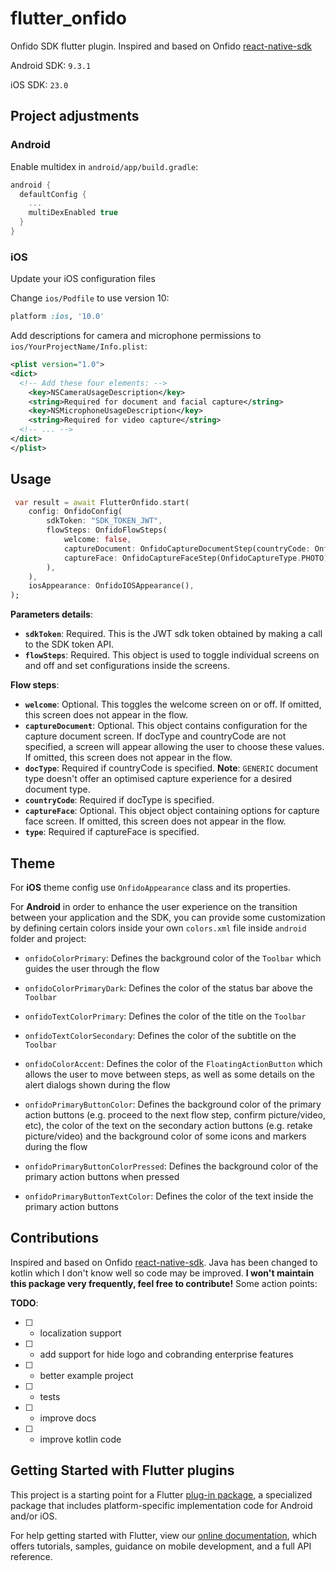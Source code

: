 # flutter_onfido

Onfido SDK flutter plugin.
Inspired and based on Onfido [react-native-sdk](https://github.com/onfido/react-native-sdk)

Android SDK: `9.3.1`

iOS SDK: `23.0`

## Project adjustments

### Android

Enable multidex in `android/app/build.gradle`:

```gradle
android {
  defaultConfig {
    ...
    multiDexEnabled true
  }
}
```

### iOS

Update your iOS configuration files

Change `ios/Podfile` to use version 10:

```ruby
platform :ios, '10.0'
```

Add descriptions for camera and microphone permissions to `ios/YourProjectName/Info.plist`:

```xml
<plist version="1.0">
<dict>
  <!-- Add these four elements: -->
    <key>NSCameraUsageDescription</key>
    <string>Required for document and facial capture</string>
    <key>NSMicrophoneUsageDescription</key>
    <string>Required for video capture</string>
  <!-- ... -->
</dict>
</plist>
```

## Usage

```dart
 var result = await FlutterOnfido.start(
    config: OnfidoConfig(
        sdkToken: "SDK_TOKEN_JWT",
        flowSteps: OnfidoFlowSteps(
            welcome: false,
            captureDocument: OnfidoCaptureDocumentStep(countryCode: OnfidoCountryCode.USA, docType: OnfidoDocumentType.GENERIC),
            captureFace: OnfidoCaptureFaceStep(OnfidoCaptureType.PHOTO),
        ),
    ),
    iosAppearance: OnfidoIOSAppearance(),
);
```

**Parameters details**:

- **`sdkToken`**: Required. This is the JWT sdk token obtained by making a call to the SDK token API.
- **`flowSteps`**: Required. This object is used to toggle individual screens on and off and set configurations inside the screens.

**Flow steps**:

- **`welcome`**: Optional. This toggles the welcome screen on or off. If omitted, this screen does not appear in the flow.
- **`captureDocument`**: Optional. This object contains configuration for the capture document screen. If docType and countryCode are not specified, a screen will appear allowing the user to choose these values. If omitted, this screen does not appear in the flow.
- **`docType`**: Required if countryCode is specified.
  **Note**: `GENERIC` document type doesn't offer an optimised capture experience for a desired document type.
- **`countryCode`**: Required if docType is specified.
- **`captureFace`**: Optional. This object object containing options for capture face screen. If omitted, this screen does not appear in the flow.
- **`type`**: Required if captureFace is specified.

## Theme

For **iOS** theme config use `OnfidoAppearance` class and its properties.

For **Android** in order to enhance the user experience on the transition between your application and the SDK, you can provide some customization by defining certain colors inside your own `colors.xml` file inside `android` folder and project:

- `onfidoColorPrimary`: Defines the background color of the `Toolbar` which guides the user through the flow

- `onfidoColorPrimaryDark`: Defines the color of the status bar above the `Toolbar`

- `onfidoTextColorPrimary`: Defines the color of the title on the `Toolbar`

- `onfidoTextColorSecondary`: Defines the color of the subtitle on the `Toolbar`

- `onfidoColorAccent`: Defines the color of the `FloatingActionButton` which allows the user to move between steps, as well as some details on the
  alert dialogs shown during the flow

- `onfidoPrimaryButtonColor`: Defines the background color of the primary action buttons (e.g. proceed to the next flow step, confirm picture/video, etc),
  the color of the text on the secondary action buttons (e.g. retake picture/video) and the background color of some icons and markers during the flow

- `onfidoPrimaryButtonColorPressed`: Defines the background color of the primary action buttons when pressed

- `onfidoPrimaryButtonTextColor`: Defines the color of the text inside the primary action buttons

## Contributions

Inspired and based on Onfido [react-native-sdk](https://github.com/onfido/react-native-sdk). Java has been changed to kotlin which I don't know well so code may be improved. **I won't maintain this package very frequently, feel free to contribute!** Some action points:

**TODO**:

- [ ] - localization support
- [ ] - add support for hide logo and cobranding enterprise features
- [ ] - better example project
- [ ] - tests
- [ ] - improve docs
- [ ] - improve kotlin code

## Getting Started with Flutter plugins

This project is a starting point for a Flutter
[plug-in package](https://flutter.dev/developing-packages/),
a specialized package that includes platform-specific implementation code for
Android and/or iOS.

For help getting started with Flutter, view our
[online documentation](https://flutter.dev/docs), which offers tutorials,
samples, guidance on mobile development, and a full API reference.
